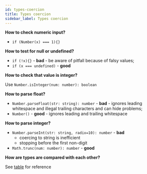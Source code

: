 ```yaml
---
id: types-coercion
title: Types coercion
sidebar_label: Types coercion
---
```


**How to check numeric input?**

- `if (Number(x) === 1){}`

**How to test for null or undefined?**

- `if (!x){}` - **bad** - be aware of pitfall because of falsy values;
- `if (x === undefined)` - **good**

**How to check that value is integer?**

Use `Number.isInteger(num: number): boolean`

**How to parse float?**

- `Number.parseFloat(str: string): number` - **bad** - ignores leading whitespace and illegal trailing characters and can hide problems;
- `Number()` - **good** - ignores leading and trailing whitespace

**How to parse integer?**

- `Number.parseInt(str: string, radix=10): number` - **bad**
  - coercing to string is inefficient
  - stopping before the first non-digit
- `Math.trunc(num: number): number` - **good**

**How are types are compared with each other?**

See [table](https://dorey.github.io/JavaScript-Equality-Table/) for reference